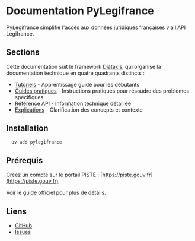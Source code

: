 # Documentation PyLegifrance

PyLegifrance simplifie l'accès aux données juridiques françaises via l'API Legifrance.

## Sections

Cette documentation suit le framework [Diátaxis](https://diataxis.fr/), qui organise la documentation technique en quatre quadrants distincts :

- [Tutoriels](tutorials/index.md) - Apprentissage guidé pour les débutants
- [Guides pratiques](how-to/index.md) - Instructions pratiques pour résoudre des problèmes spécifiques
- [Référence API](reference/index.md) - Information technique détaillée
- [Explications](explanation/index.md) - Clarification des concepts et contexte

## Installation

```bash
  uv add pylegifrance
```

## Prérequis

Créez un compte sur le portail PISTE : [https://piste.gouv.fr](https://piste.gouv.fr)

Voir le [guide officiel](https://piste.gouv.fr/en/help-center/guide) pour plus de détails.

## Liens

- [GitHub](https://github.com/pylegifrance/pylegifrance)
- [Issues](https://github.com/pylegifrance/pylegifrance/issues)
